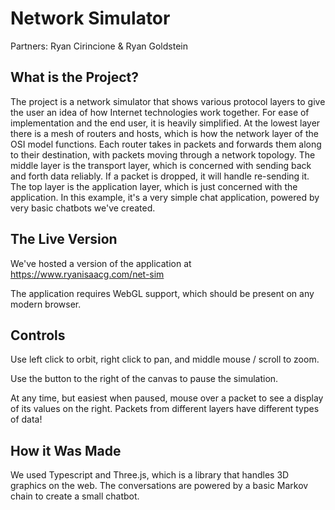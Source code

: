 # Network Simulator

Partners: Ryan Cirincione & Ryan Goldstein

## What is the Project?

The project is a network simulator that shows various protocol layers to give the user an idea of how Internet technologies work together.
For ease of implementation and the end user, it is heavily simplified.
At the lowest layer there is a mesh of routers and hosts, which is how the network layer of the OSI model functions.
Each router takes in packets and forwards them along to their destination, with packets moving through a network topology.
The middle layer is the transport layer, which is concerned with sending back and forth data reliably.
If a packet is dropped, it will handle re-sending it.
The top layer is the application layer, which is just concerned with the application. In this example, it's a very simple chat application, powered by very basic chatbots we've created.

## The Live Version

We've hosted a version of the application at https://www.ryanisaacg.com/net-sim

The application requires WebGL support, which should be present on any modern browser.

## Controls

Use left click to orbit, right click to pan, and middle mouse / scroll to zoom.

Use the button to the right of the canvas to pause the simulation.

At any time, but easiest when paused, mouse over a packet to see a display of its values on the right.
Packets from different layers have different types of data!

## How it Was Made

We used Typescript and Three.js, which is a library that handles 3D graphics on the web. The conversations are powered by a basic Markov chain to create a small chatbot.
